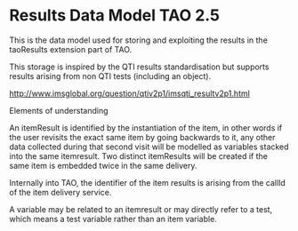 <!--
parent: 'Documentation for core components'
created_at: '2013-10-15 13:23:01'
updated_at: '2013-10-15 13:31:32'
authors:
    - 'Patrick Plichart'
tags:
    - 'Documentation for core components'
-->

Results Data Model TAO 2.5
==========================

This is the data model used for storing and exploiting the results in the taoResults extension part of TAO.

This storage is inspired by the QTI results standardisation but supports results arising from non QTI tests (including an object).

http://www.imsglobal.org/question/qtiv2p1/imsqti_resultv2p1.html

Elements of understanding

An itemResult is identified by the instantiation of the item, in other words if the user revisits the exact same item by going backwards to it, any other data collected during that second visit will be modelled as variables stacked into the same itemresult. Two distinct itemResults will be created if the same item is embedded twice in the same delivery.

Internally into TAO, the identifier of the item results is arising from the callId of the item delivery service.

A variable may be related to an itemresult or may directly refer to a test, which means a test variable rather than an item variable.


